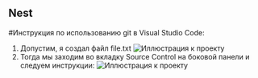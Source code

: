 ## Nest
#Инструкция по использованию git в Visual Studio Code:
1. Допустим, я создал файл file.txt
![Иллюстрация к проекту](https://github.com/EmelyanovDev/Nest/tree/main/readme/1.png)
2. Тогда мы заходим во вкладку Source Control на боковой панели и следуем инструкции:
![Иллюстрация к проекту](https://github.com/EmelyanovDev/Nest/tree/main/readme/2.png)